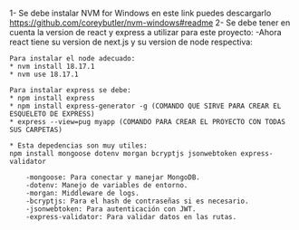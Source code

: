 1- Se debe instalar NVM for Windows en este link puedes descargarlo https://github.com/coreybutler/nvm-windows#readme
2- Se debe tener en cuenta la version de react y express a utilizar para este proyecto:
    -Ahora react tiene su version de next.js y su version de node respectiva:

    Para instalar el node adecuado:
    * nvm install 18.17.1
    * nvm use 18.17.1

    Para instalar express se debe:
    * npm install express
    * npm install express-generator -g (COMANDO QUE SIRVE PARA CREAR EL ESQUELETO DE EXPRESS)
    * express --view=pug myapp (COMANDO PARA CREAR EL PROYECTO CON TODAS SUS CARPETAS)

    * Esta depedencias son muy utiles:
    npm install mongoose dotenv morgan bcryptjs jsonwebtoken express-validator

        -mongoose: Para conectar y manejar MongoDB.
        -dotenv: Manejo de variables de entorno.
        -morgan: Middleware de logs.
        -bcryptjs: Para el hash de contraseñas si es necesario.
        -jsonwebtoken: Para autenticación con JWT.
        -express-validator: Para validar datos en las rutas.
